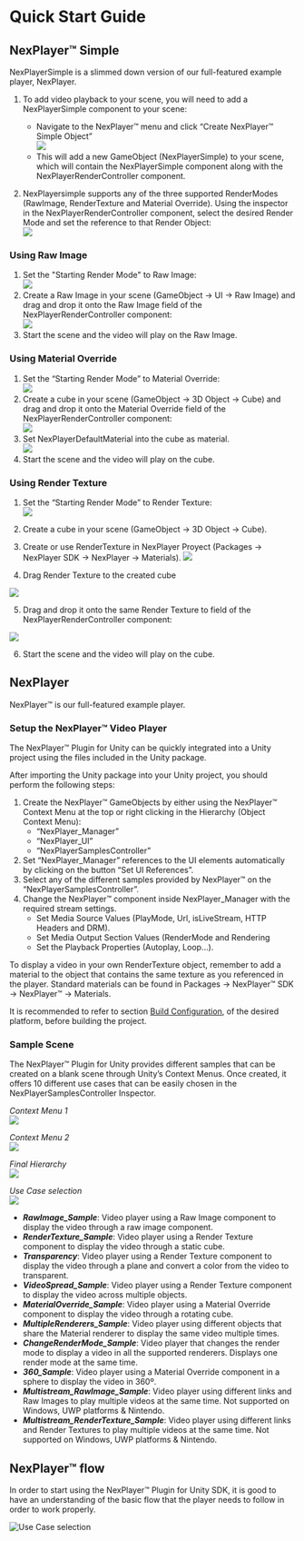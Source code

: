 # Quick Start Guide

## NexPlayer™ Simple

NexPlayerSimple is a slimmed down version of our full-featured example player, NexPlayer.

1. To add video playback to your scene, you will need to add a NexPlayerSimple component to your scene:
	- Navigate to the NexPlayer™ menu and click “Create NexPlayer™ Simple Object”  
	![](../assets/basic/quick0.png)
	- This will add a new GameObject (NexPlayerSimple) to your scene, which will contain the NexPlayerSimple component along with the NexPlayerRenderController component.

2. NexPlayersimple supports any of the three supported RenderModes (RawImage, RenderTexture and Material Override). Using the inspector in the NexPlayerRenderController component, select the desired Render Mode and set the reference to that Render Object:  
![](../assets/basic/quick1.png)

### Using Raw Image

1. Set the "Starting Render Mode" to Raw Image:  
![](../assets/basic/quick2.png)
2. Create a Raw Image in your scene (GameObject → UI → Raw Image) and drag and drop it onto the Raw Image field of the NexPlayerRenderController component:  
![](../assets/basic/quick3.png)
3. Start the scene and the video will play on the Raw Image.

### Using Material Override

1. Set the “Starting Render Mode” to Material Override:  
![](../assets/basic/quick4.png)
2. Create a cube in your scene (GameObject → 3D Object → Cube) and drag and drop it onto the Material Override field of the NexPlayerRenderController component:  
![](../assets/basic/quick5.png)
3. Set NexPlayerDefaultMaterial into the cube as material.  
![](../assets/basic/quick6.png)
4. Start the scene and the video will play on the cube.

### Using Render Texture

1. Set the “Starting Render Mode” to Render Texture:  
![](../assets/basic/quick12.png)
2. Create a cube in your scene (GameObject → 3D Object → Cube).
3. Create or use RenderTexture in NexPlayer Proyect (Packages → NexPlayer SDK → NexPlayer → Materials).
![](../assets/basic/quick13.png)

4. Drag Render Texture to the created cube

![](../assets/basic/quick14.png)

5. Drag and drop it onto the same Render Texture to field of the NexPlayerRenderController component:

![](../assets/basic/quick15.png)

6. Start the scene and the video will play on the cube.

## NexPlayer

NexPlayer™ is our full-featured example player.

### Setup the NexPlayer™ Video Player

The NexPlayer™ Plugin for Unity can be quickly integrated into a Unity project using the files included in the Unity package.

After importing the Unity package into your Unity project, you should perform the following steps:

1. Create the NexPlayer™ GameObjects by either using the NexPlayer™ Context Menu at the top or right clicking in the Hierarchy (Object Context Menu):  
	- “NexPlayer_Manager”
	- “NexPlayer_UI”
	- “NexPlayerSamplesController”
2. Set “NexPlayer_Manager” references to the UI elements automatically by clicking on the button “Set UI References”.
3. Select any of the different samples provided by NexPlayer™ on the “NexPlayerSamplesController”.
4. Change the NexPlayer™ component inside NexPlayer_Manager with the required stream settings.
	- Set Media Source Values (PlayMode, Url, isLiveStream, HTTP Headers and DRM).
	- Set Media Output Section Values (RenderMode and Rendering 
	- Set the Playback Properties (Autoplay, Loop…).

To display a video in your own RenderTexture object, remember to add a material to the object that contains the same texture as you referenced in the player. Standard materials can be found in Packages → NexPlayer™ SDK → NexPlayer™ → Materials.

It is recommended to refer to section [Build Configuration](/platforms/platforms.md), of the desired platform, before building the project.

### Sample Scene

The NexPlayer™ Plugin for Unity provides different samples that can be created on a blank scene through Unity’s Context Menus. Once created, it offers 10 different use cases that can be easily chosen in the NexPlayerSamplesController Inspector.  

*Context Menu 1*  
![](../assets/basic/quick7.png)  

*Context Menu 2*  
![](../assets/basic/quick8.png)  

*Final Hierarchy*  
![](../assets/basic/quick9.png)  

*Use Case selection*  
![](../assets/basic/quick10.png)

- ***RawImage_Sample***: Video player using a Raw Image component to display the video through a raw image component.
- ***RenderTexture_Sample***: Video player using a Render Texture component to display the video through a static cube.
- ***Transparency***: Video player using a Render Texture component to display the video through a plane and convert a color from the video to transparent.
- ***VideoSpread_Sample***: Video player using a Render Texture component to display the video across multiple objects.
- ***MaterialOverride_Sample***: Video player using a Material Override component to display the video through a rotating cube.
- ***MultipleRenderers_Sample***: Video player using different objects that share the Material renderer to display the same video multiple times.
- ***ChangeRenderMode_Sample***: Video player that changes the render mode to display a video in all the supported renderers. Displays one render mode at the same time.
- ***360_Sample***: Video player using a Material Override component in a sphere to display the video in 360º.
- ***Multistream_RawImage_Sample***: Video player using different links and Raw Images to play multiple videos at the same time. Not supported on Windows, UWP platforms & Nintendo.
- ***Multistream_RenderTexture_Sample***: Video player using different links and Render Textures to play multiple videos at the same time. Not supported on Windows, UWP platforms & Nintendo.

## NexPlayer™ flow

In order to start using the NexPlayer™ Plugin for Unity SDK, it is good to have an understanding of the basic flow that the player needs to follow in order to work properly.

![Use Case selection](../assets/basic/quick11.png)